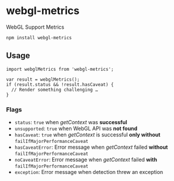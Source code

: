 # webgl-metrics

WebGL Support Metrics

```
npm install webgl-metrics
```

## Usage

```
import webglMetrics from 'webgl-metrics';

var result = webglMetrics();
if (result.status && !result.hasCaveat) {
  // Render something challenging …
}
```

### Flags

- `status`: `true` when *getContext* was **successful**
- `unsupported`: `true` when WebGL API was **not found**
- `hasCaveat`: `true` when *getContext* is successful **only without** `failIfMajorPerformanceCaveat`
- `hasCaveatError`: Error message when *getContext* failed **without** `failIfMajorPerformanceCaveat`
- `noCaveatError`: Error message when *getContext* failed **with** `failIfMajorPerformanceCaveat`
- `exception`: Error message when detection threw an exception
